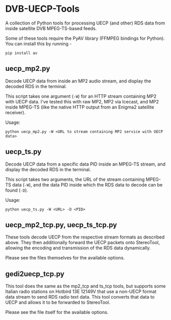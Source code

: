 # DVB-UECP-Tools
A collection of Python tools for processing UECP (and other) RDS data from inside satellite DVB MPEG-TS-based feeds.

Some of these tools require the PyAV library (FFMPEG bindings for Python). You can install this by running -
```
pip install av
```

## uecp_mp2.py
Decode UECP data from inside an MP2 audio stream, and display the decoded RDS in the terminal.

This script takes one argument (`-W`) for an HTTP stream containing MP2 with UECP data. I've tested this with raw MP2, MP2 via Icecast, and MP2 inside MPEG-TS (like the native HTTP output from an Enigma2 satellite receiver).

Usage:
```
python uecp_mp2.py -W <URL to stream containing MP2 service with UECP data>
```

## uecp_ts.py
Decode UECP data from a specific data PID inside an MPEG-TS stream, and display the decoded RDS in the terminal.

This script takes two arguments, the URL of the stream containing MPEG-TS data (`-W`), and the data PID inside which the RDS data to decode can be found (`-D`).

Usage:
```
python uecp_ts.py -W <URL> -D <PID>
```

## uecp_mp2_tcp.py, uecp_ts_tcp.py
These tools decode UECP from the respective stream formats as described above. They then additionally forward the UECP packets onto StereoTool, allowing the encoding and transmission of the RDS data dynamically.

Please see the files themselves for the available options.

## gedi2uecp_tcp.py
This tool does the same as the mp2_tcp and ts_tcp tools, but supports some Italian radio stations on Hotbird 13E 12149V that use a non-UECP format data stream to send RDS radio text data. This tool converts that data to UECP and allows it to be forwarded to StereoTool.

Please see the file itself for the available options.